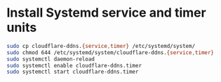 # Install Systemd service and timer units

```sh
sudo cp cloudflare-ddns.{service,timer} /etc/systemd/system/
sudo chmod 644 /etc/systemd/system/cloudflare-ddns.{service,timer}
sudo systemctl daemon-reload
sudo systemctl enable cloudflare-ddns.timer
sudo systemctl start cloudflare-ddns.timer
```
